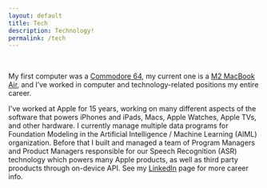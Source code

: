 ```yaml
---
layout: default
title: Tech
description: Technology!
permalink: /tech
---
```

<br>

My first computer was a [Commodore 64](https://en.wikipedia.org/wiki/Commodore_64), my current one is a [M2 MacBook Air](https://www.apple.com/macbook-air-13-and-15-m2/), and I’ve worked in computer and technology-related positions my entire career.

I've worked at Apple for 15 years, working on many different aspects of the software that powers iPhones and iPads, Macs, Apple Watches, Apple TVs, and other hardware. I currently manage multiple data programs for Foundation Modeling in the Artificial Intelligence / Machine Learning (AIML) organization. Before that I built and managed a team of Program Managers and Product Managers responsible for our Speech Recognition (ASR) technology which powers many Apple products, as well as third party prooducts through on-device API. See my [LinkedIn](http://www.linkedin.com/in/rtantawi) page for more career info.
